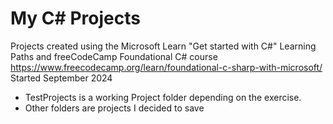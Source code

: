 # My C# Projects
Projects created using the Microsoft Learn "Get started with C#" Learning Paths and freeCodeCamp Foundational C# course
https://www.freecodecamp.org/learn/foundational-c-sharp-with-microsoft/
Started September 2024
- TestProjects is a working Project folder depending on the exercise.
- Other folders are projects I decided to save
